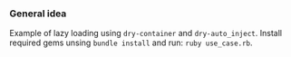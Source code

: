 ### General idea

Example of lazy loading using `dry-container` and `dry-auto_inject`.
Install required gems unsing `bundle install` and run: `ruby use_case.rb`.
